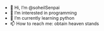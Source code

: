 - 👋 Hi, I’m @soheilSenpai
- 👀 I’m interested in programming
- 🌱 I’m currently learning python
- 📫 How to reach me: obtain heaven stands

<!---
soheilSenpai/soheilSenpai is a ✨ special ✨ repository because its `README.md` (this file) appears on your GitHub profile.
You can click the Preview link to take a look at your changes.
--->
